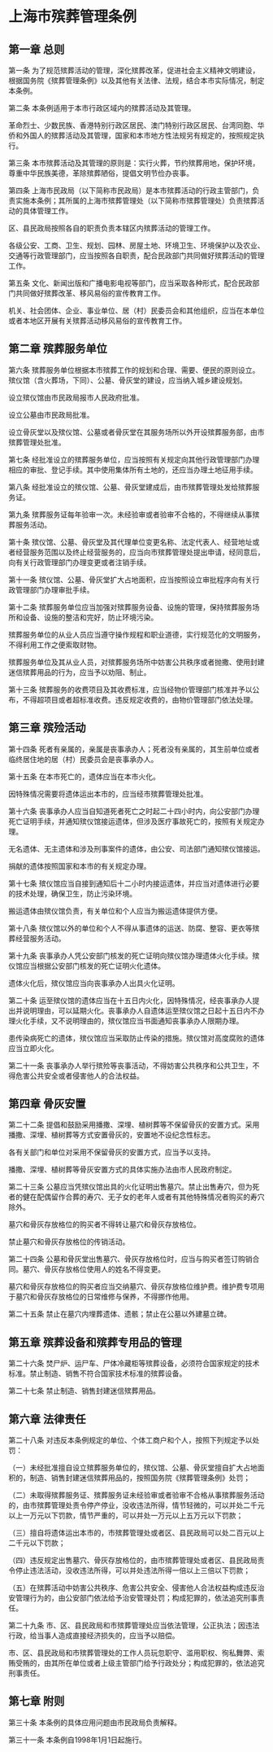 # 上海市殡葬管理条例

<!-- INFO END -->

## 第一章  总则

第一条 为了规范殡葬活动的管理，深化殡葬改革，促进社会主义精神文明建设，根据国务院《殡葬管理条例》以及其他有关法律、法规，结合本市实际情况，制定本条例。

第二条 本条例适用于本市行政区域内的殡葬活动及其管理。

革命烈士、少数民族、香港特别行政区居民、澳门特别行政区居民、台湾同胞、华侨和外国人的殡葬活动及其管理，国家和本市地方性法规另有规定的，按照规定执行。

第三条 本市殡葬活动及其管理的原则是：实行火葬，节约殡葬用地，保护环境，尊重中华民族美德，革除殡葬陋俗，提倡文明节俭办丧事。

第四条 上海市民政局（以下简称市民政局）是本市殡葬活动的行政主管部门，负责实施本条例；其所属的上海市殡葬管理处（以下简称市殡葬管理处）负责殡葬活动的具体管理工作。

区、县民政局按照各自的职责负责本辖区内殡葬活动的管理工作。

各级公安、工商、卫生、规划、园林、房屋土地、环境卫生、环境保护以及农业、交通等行政管理部门，应当按照各自职责，配合民政部门共同做好殡葬活动的管理工作。

第五条 文化、新闻出版和广播电影电视等部门，应当采取各种形式，配合民政部门共同做好殡葬改革、移风易俗的宣传教育工作。

机关、社会团体、企业、事业单位、居（村）民委员会和其他组织，应当在本单位或者本地区开展有关殡葬活动移风易俗的宣传教育工作。

## 第二章  殡葬服务单位

第六条 殡葬服务单位根据本市殡葬工作的规划和合理、需要、便民的原则设立。殡仪馆（含火葬场，下同）、公墓、骨灰堂的建设，应当纳入城乡建设规划。

设立殡仪馆由市民政局报市人民政府批准。

设立公墓由市民政局批准。

设立骨灰堂以及殡仪馆、公墓或者骨灰堂在其服务场所以外开设殡葬服务部，由市殡葬管理处批准。

第七条 经批准设立的殡葬服务单位，应当按照有关规定向其他行政管理部门办理相应的审批、登记手续。其中使用集体所有土地的，还应当办理土地征用手续。

第八条 经批准设立的殡仪馆、公墓、骨灰堂建成后，由市殡葬管理处发给殡葬服务证。

第九条 殡葬服务证每年验审一次。未经验审或者验审不合格的，不得继续从事殡葬服务活动。

第十条 殡仪馆、公墓、骨灰堂及其代理单位变更名称、法定代表人、经营地址或者经营服务范围以及终止经营服务的，应当向市殡葬管理处提出申请，经同意后，向有关行政管理部门办理变更或者注销手续。

第十一条 殡仪馆、公墓、骨灰堂扩大占地面积，应当按照设立审批程序向有关行政管理部门办理审批手续。

第十二条 殡葬服务单位应当加强对殡葬服务设备、设施的管理，保持殡葬服务场所和设备、设施的整洁和完好，防止环境污染。

殡葬服务单位的从业人员应当遵守操作规程和职业道德，实行规范化的文明服务，不得利用工作之便索取财物。

殡葬服务单位及其从业人员，对殡葬服务场所中妨害公共秩序或者抛撒、使用封建迷信殡葬用品的行为，应当予以劝阻、制止。

第十三条 殡葬服务的收费项目及其收费标准，应当经物价管理部门核准并予以公布，不得超项目或者超标准收费。违反规定收费的，由物价管理部门依法处理。

## 第三章  殡殓活动

第十四条 死者有亲属的，亲属是丧事承办人；死者没有亲属的，其生前单位或者临终居住地的居（村）民委员会是丧事承办人。

第十五条 在本市死亡的，遗体应当在本市火化。

因特殊情况需要将遗体运出本市的，应当经市殡葬管理处批准。

第十六条 丧事承办人应当自知道死者死亡之时起二十四小时内，向公安部门办理死亡证明手续，并通知殡仪馆接运遗体，但涉及医疗事故死亡的，按照有关规定办理。

无名遗体、无主遗体和涉及刑事案件的遗体，由公安、司法部门通知殡仪馆接运。

捐献的遗体按照国家和本市的有关规定办理。

第十七条 殡仪馆应当自接到通知后十二小时内接运遗体，并应当对遗体进行必要的技术处理，确保卫生，防止污染环境。

搬运遗体由殡仪馆负责，有关单位和个人应当为搬运遗体提供方便。

第十八条 殡仪馆以外的单位和个人不得从事遗体的运送、防腐、整容、更衣等殡葬经营服务活动。

第十九条 丧事承办人凭公安部门核发的死亡证明向殡仪馆办理遗体火化手续。殡仪馆应当根据公安部门核发的死亡证明火化遗体。

遗体火化后，殡仪馆应当向丧事承办人出具火化证明。

第二十条 运至殡仪馆的遗体应当在十五日内火化，因特殊情况，经丧事承办人提出并说明理由，可以延期火化。丧事承办人自遗体运至殡仪馆之日起十五日内不办理火化手续，又不说明理由的，殡仪馆应当书面通知丧事承办人限期办理。

患传染病死亡的遗体，殡仪馆应当采取防止传染的措施。殡仪馆对高度腐败的遗体应当立即火化。

第二十一条 丧事承办人举行殡殓等丧事活动，不得妨害公共秩序和公共卫生，不得危害公共安全或者侵害他人的合法权益。

## 第四章  骨灰安置

第二十二条 提倡和鼓励采用播撒、深埋、植树葬等不保留骨灰的安置方式。采用播撒、深埋、植树葬等方式安置骨灰的，安置地不设纪念性标志。

各有关部门和单位对采用不保留骨灰的安置方式，应当予以支持。

播撒、深埋、植树葬等骨灰安置方式的具体实施办法由市人民政府制定。

第二十三条 公墓应当凭殡仪馆出具的火化证明出售墓穴。禁止出售寿穴，但为死者的健在配偶留作合葬的寿穴、无子女的老年人或者有其他特殊情况者购买的寿穴除外。

墓穴和骨灰存放格位的购买者不得转让墓穴和骨灰存放格位。

禁止墓穴和骨灰存放格位的传销活动。

第二十四条 公墓和骨灰堂出售墓穴、骨灰存放格位时，应当与购买者签订购销合同。墓穴、骨灰存放格位使用人的姓名不得变更。

墓穴和骨灰存放格位的购买者应当交纳墓穴、骨灰存放格位维护费。维护费专项用于墓穴和骨灰存放格位的日常维修与保养，不得挪作他用。

第二十五条 禁止在墓穴内埋葬遗体、遗骸；禁止在公墓以外建墓立碑。

## 第五章  殡葬设备和殡葬专用品的管理

第二十六条 焚尸炉、运尸车、尸体冷藏柜等殡葬设备，必须符合国家规定的技术标准。禁止制造、销售不符合国家技术标准的殡葬设备。

第二十七条 禁止制造、销售封建迷信殡葬用品。

## 第六章  法律责任

第二十八条 对违反本条例规定的单位、个体工商户和个人，按照下列规定予以处罚：

（一）未经批准擅自设立殡葬服务单位的，殡仪馆、公墓、骨灰堂擅自扩大占地面积的，制造、销售封建迷信殡葬用品的，按照国务院《殡葬管理条例》处罚；

（二）未取得殡葬服务证、殡葬服务证未经验审或者验审不合格从事殡葬服务活动的，由市殡葬管理处责令停产停业，没收违法所得，情节轻微的，可以并处二千元以上一万元以下罚款，情节严重的，可以并处一万元以上五万元以下罚款；

（三）擅自将遗体运出本市的，市殡葬管理处或者区、县民政局可以处二百元以上二千元以下罚款；

（四）违反规定出售墓穴、骨灰存放格位的，由市殡葬管理处或者区、县民政局责令停止违法活动，没收违法所得，可以并处违法所得一倍以上三倍以下罚款；

（五）在殡葬活动中妨害公共秩序、危害公共安全、侵害他人合法权益构成违反治安管理行为的，由公安部门依法给予治安管理处罚；构成犯罪的，依法追究刑事责任。

第二十九条 市、区、县民政局和市殡葬管理处应当依法管理，公正执法；因违法行政，给当事人造成直接经济损失的，应当予以赔偿。

市、区、县民政局和市殡葬管理处的工作人员玩忽职守、滥用职权、徇私舞弊、索贿受贿的，由其所在单位或者上级主管部门给予行政处分；构成犯罪的，依法追究刑事责任。

## 第七章  附则

第三十条 本条例的具体应用问题由市民政局负责解释。

第三十一条 本条例自1998年1月1日起施行。


